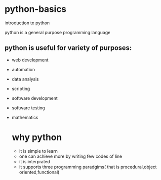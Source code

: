 # python-basics
introduction to python

python is a general purpose programming language

## python is useful for variety of purposes:
- web development
- automation
- data analysis
- scripting
- software development
- software testing
- mathematics

  # why python

  - it is simple to learn
  - one can achieve more by writing few codes of line
  - it is interprated
  - it supports three programming paradgims( that is procedural,object oriented,functional)
  

  



